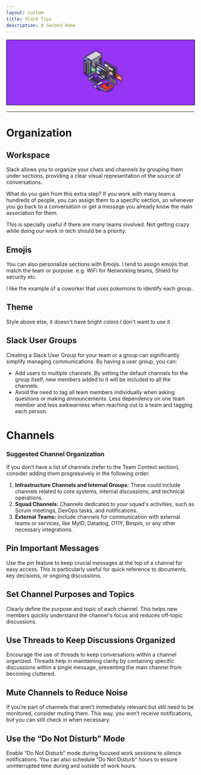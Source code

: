 ```yaml
---
layout: custom
title: Slack Tips
description: A Second Home
---
```


<img class="myImg" src="../images/headers/purple-computer.png" alt="headers-purple-computer" style="border: 1px solid #000; border-radius: 1px; padding: 0px; cursor: pointer;">

---

# Organization

## Workspace
Slack allows you to organize your chats and channels by grouping them under sections, providing a clear visual representation of the source of conversations. 

What do you gain from this extra step? If you work with many team a hundreds of people, you can assign them to a specific section, so whenever you go back to a conversation or get a message you already know the main association for them.

This is specially useful if there are many teams involved. Not getting crazy while doing our work in tech should be a priority.

## Emojis

You can also personalize sections with Emojis. I tend to assign emojis that match the team or purpose. e.g. WiFi for Networking teams, Shield for security etc.

I like the example of a coworker that uses pokemons to identify each group.

## Theme

Style above else, it doesn't have bright colors I don't want to use it.


## Slack User Groups
Creating a Slack User Group for your team or a group can significantly simplify managing communications. By having a user group, you can:
- Add users to multiple channels. By setting the default channels for the group itself, new members added to it will be included to all the channels.
- Avoid the need to tag all team members individually when asking questions or making announcements. Less dependency on one team member and less awkwarness when reaching out to a team and tagging each person.


# Channels

### Suggested Channel Organization
If you don’t have a list of channels (refer to the Team Context section), consider adding them progressively in the following order:
1. **Infrastructure Channels and Internal Groups:** These could include channels related to core systems, internal discussions, and technical operations.
2. **Squad Channels:** Channels dedicated to your squad's activities, such as Scrum meetings, DevOps tasks, and notifications.
3. **External Teams:** Include channels for communication with external teams or services, like MyID, Datadog, O11Y, Bespin, or any other necessary integrations.

## Pin Important Messages
Use the pin feature to keep crucial messages at the top of a channel for easy access. This is particularly useful for quick reference to documents, key decisions, or ongoing discussions.

## Set Channel Purposes and Topics
Clearly define the purpose and topic of each channel. This helps new members quickly understand the channel's focus and reduces off-topic discussions.

## Use Threads to Keep Discussions Organized
Encourage the use of threads to keep conversations within a channel organized. Threads help in maintaining clarity by containing specific discussions within a single message, preventing the main channel from becoming cluttered.

## Mute Channels to Reduce Noise
If you’re part of channels that aren’t immediately relevant but still need to be monitored, consider muting them. This way, you won’t receive notifications, but you can still check in when necessary.


## Use the “Do Not Disturb” Mode
Enable “Do Not Disturb” mode during focused work sessions to silence notifications. You can also schedule “Do Not Disturb” hours to ensure uninterrupted time during and outside of work hours.
